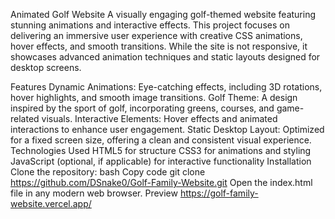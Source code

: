 Animated Golf Website
A visually engaging golf-themed website featuring stunning animations and interactive effects. This project focuses on delivering an immersive user experience with creative CSS animations, hover effects, and smooth transitions. While the site is not responsive, it showcases advanced animation techniques and static layouts designed for desktop screens.

Features
Dynamic Animations: Eye-catching effects, including 3D rotations, hover highlights, and smooth image transitions.
Golf Theme: A design inspired by the sport of golf, incorporating greens, courses, and game-related visuals.
Interactive Elements: Hover effects and animated interactions to enhance user engagement.
Static Desktop Layout: Optimized for a fixed screen size, offering a clean and consistent visual experience.
Technologies Used
HTML5 for structure
CSS3 for animations and styling
JavaScript (optional, if applicable) for interactive functionality
Installation
Clone the repository:
bash
Copy code
git clone https://github.com/DSnake0/Golf-Family-Website.git
Open the index.html file in any modern web browser.
Preview
https://golf-family-website.vercel.app/
